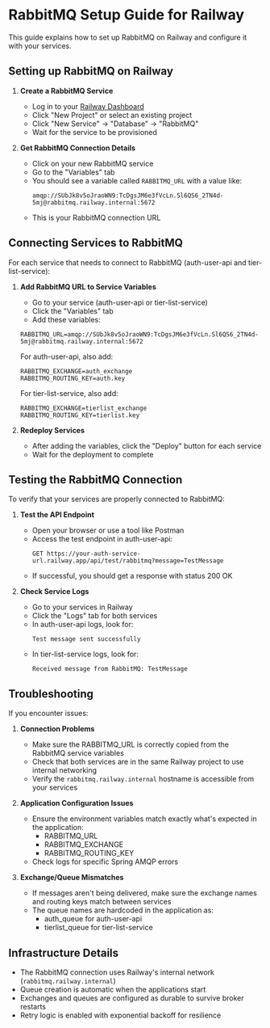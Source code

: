 # RabbitMQ Setup Guide for Railway

This guide explains how to set up RabbitMQ on Railway and configure it with your services.

## Setting up RabbitMQ on Railway

1. **Create a RabbitMQ Service**
   - Log in to your [Railway Dashboard](https://railway.app/dashboard)
   - Click "New Project" or select an existing project
   - Click "New Service" → "Database" → "RabbitMQ"
   - Wait for the service to be provisioned

2. **Get RabbitMQ Connection Details**
   - Click on your new RabbitMQ service
   - Go to the "Variables" tab
   - You should see a variable called `RABBITMQ_URL` with a value like:
     ```
     amqp://SUbJk8v5oJraoWN9:TcDgsJM6e3fVcLn.Sl6QS6_2TN4d-5mj@rabbitmq.railway.internal:5672
     ```
   - This is your RabbitMQ connection URL

## Connecting Services to RabbitMQ

For each service that needs to connect to RabbitMQ (auth-user-api and tier-list-service):

1. **Add RabbitMQ URL to Service Variables**
   - Go to your service (auth-user-api or tier-list-service)
   - Click the "Variables" tab
   - Add these variables:
   
   ```
   RABBITMQ_URL=amqp://SUbJk8v5oJraoWN9:TcDgsJM6e3fVcLn.Sl6QS6_2TN4d-5mj@rabbitmq.railway.internal:5672
   ```
   
   For auth-user-api, also add:
   ```
   RABBITMQ_EXCHANGE=auth_exchange
   RABBITMQ_ROUTING_KEY=auth.key
   ```
   
   For tier-list-service, also add:
   ```
   RABBITMQ_EXCHANGE=tierlist_exchange
   RABBITMQ_ROUTING_KEY=tierlist.key
   ```

2. **Redeploy Services**
   - After adding the variables, click the "Deploy" button for each service
   - Wait for the deployment to complete

## Testing the RabbitMQ Connection

To verify that your services are properly connected to RabbitMQ:

1. **Test the API Endpoint**
   - Open your browser or use a tool like Postman
   - Access the test endpoint in auth-user-api:
     ```
     GET https://your-auth-service-url.railway.app/api/test/rabbitmq?message=TestMessage
     ```
   - If successful, you should get a response with status 200 OK

2. **Check Service Logs**
   - Go to your services in Railway
   - Click the "Logs" tab for both services
   - In auth-user-api logs, look for:
     ```
     Test message sent successfully
     ```
   - In tier-list-service logs, look for:
     ```
     Received message from RabbitMQ: TestMessage
     ```

## Troubleshooting

If you encounter issues:

1. **Connection Problems**
   - Make sure the RABBITMQ_URL is correctly copied from the RabbitMQ service variables
   - Check that both services are in the same Railway project to use internal networking
   - Verify the `rabbitmq.railway.internal` hostname is accessible from your services

2. **Application Configuration Issues**
   - Ensure the environment variables match exactly what's expected in the application:
     - RABBITMQ_URL
     - RABBITMQ_EXCHANGE
     - RABBITMQ_ROUTING_KEY
   - Check logs for specific Spring AMQP errors

3. **Exchange/Queue Mismatches**
   - If messages aren't being delivered, make sure the exchange names and routing keys match between services
   - The queue names are hardcoded in the application as:
     - auth_queue for auth-user-api
     - tierlist_queue for tier-list-service

## Infrastructure Details

- The RabbitMQ connection uses Railway's internal network (`rabbitmq.railway.internal`)
- Queue creation is automatic when the applications start
- Exchanges and queues are configured as durable to survive broker restarts
- Retry logic is enabled with exponential backoff for resilience 